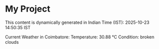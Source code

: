 # My Project

This content is dynamically generated in Indian Time (IST): 2025-10-23 14:50:35 IST


Current Weather in Coimbatore:
Temperature: 30.88 °C
Condition: broken clouds
